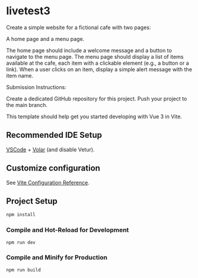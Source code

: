 # livetest3

Create a simple website for a fictional cafe with two pages:

A home page and a menu page.

The home page should include a welcome message and a button to navigate to the menu page.
The menu page should display a list of items available at the cafe, each item with a clickable element (e.g., a button or a link). When a user clicks on an item, display a simple alert message with the item name.

Submission Instructions:

Create a dedicated GitHub repository for this project. Push your project to the main branch.

This template should help get you started developing with Vue 3 in Vite.

## Recommended IDE Setup

[VSCode](https://code.visualstudio.com/) + [Volar](https://marketplace.visualstudio.com/items?itemName=Vue.volar) (and disable Vetur).

## Customize configuration

See [Vite Configuration Reference](https://vitejs.dev/config/).

## Project Setup

```sh
npm install
```

### Compile and Hot-Reload for Development

```sh
npm run dev
```

### Compile and Minify for Production

```sh
npm run build
```
